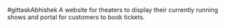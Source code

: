 #gittaskAbhishek
A website for theaters to display their currently running shows and portal for customers to book tickets.
